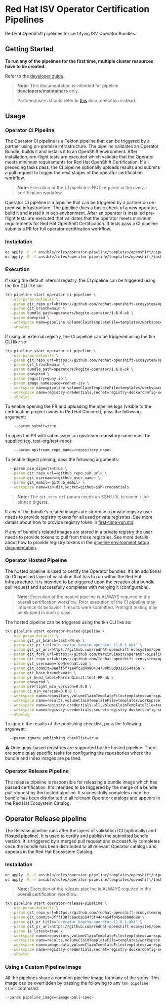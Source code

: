 # Red Hat ISV Operator Certification Pipelines

Red Hat OpenShift pipelines for certifying ISV Operator Bundles.

## Getting Started

**To run any of the pipelines for the first time, multiple cluster resources have to be created.**

Refer to the [developer guide](docs/developer-guide.md).

> **Note**: This documentation is intended for pipeline **developers/maintainers** only.
>
> Partners/users should refer to
[this](https://github.com/redhat-openshift-ecosystem/certification-releases/blob/main/4.9/ga/operator-cert-workflow.md)
documentation instead.

## Usage

### Operator CI Pipeline

The Operator CI pipeline is a Tekton pipeline that can be triggered by a partner using on-premise
infrastructure. The pipeline validates an Operator Bundle, builds it and installs it to an OpenShift
environment. After installation, pre-flight tests are executed which validate that the Operator meets
minimum requirements for Red Hat OpenShift Certification. If all preceding tasks pass, the CI pipeline
optionally uploads results and submits a pull request to trigger the next stages of the operator
certification workflow.

> **Note:** Execution of the CI pipeline is NOT required in the overall certification workflow.

Operator CI pipeline is a pipeline that can be triggered by a partner on on-premise
infrastructure. The pipeline does a basic check of a new operator, build it and install
it in ocp environment. After an operator is installed pre-flight tests are executed
that validates that the operator meets minimum requirements for Red Hat OpenShift Certification.
If tests pass a CI pipeline submits a PR for full operator certification workflow.

### Installation
```bash
oc apply -R -f ansible/roles/operator-pipeline/templates/openshift/pipelines/operator-ci-pipeline.yml
oc apply -R -f ansible/roles/operator-pipeline/templates/openshift/tasks
```

### Execution
If using the default internal registry, the CI pipeline can be triggered using the tkn CLI like so:

```bash
tkn pipeline start operator-ci-pipeline \
  --use-param-defaults \
  --param git_repo_url=https://github.com/redhat-openshift-ecosystem/operator-pipelines-test.git \
  --param git_branch=main \
  --param bundle_path=operators/kogito-operator/1.6.0-ok \
  --param env=prod \
  --workspace name=pipeline,volumeClaimTemplateFile=templates/workspace-template.yml \
  --showlog
```
If using an external registry, the CI pipeline can be triggered using the tkn CLI like so:

```bash
tkn pipeline start operator-ci-pipeline \
  --use-param-defaults \
  --param git_repo_url=https://github.com/redhat-openshift-ecosystem/operator-pipelines-test.git \
  --param git_branch=main \
  --param bundle_path=operators/kogito-operator/1.6.0-ok \
  --param env=prod \
  --param registry=quay.io \
  --param image_namespace=redhat-isv \
  --workspace name=pipeline,volumeClaimTemplateFile=templates/workspace-template.yml \
  --workspace name=registry-credentials,secret=registry-dockerconfig-secret \
  --showlog
```

To enable opening the PR and uploading the pipeline logs (visible to the certification project
owner in Red Hat Connect), pass the following argument:

```bash
    --param submit=true
```

To open the PR with submission, an upstream repository name
must be supplied (eg. test-org/test-repo):

```bash
    --param upstream_repo_name=<repository_name>
```

To enable digest pinning, pass the following arguments:

```bash
  --param pin_digests=true \
  --param git_repo_url=<github_repo_ssh_url> \
  --param git_username=<github_user_name> \
  --param git_email=<github_email> \
  --workspace name=ssh-dir,secret=github-ssh-credentials
```

> **Note:** The `git_repo_url` param needs an SSH URL to commit the pinned digests.

If any of the bundle's related images are stored in a private registry user needs to
provide registry tokens for all used private registries. See more details about
how to provide registry token in [first-time-run.md](docs/first-time-run.md).

If any of bundle's related images are stored in a private registry the user needs to provide tokens
to pull from those registries. See more details about how to provide registry tokens in the
[pipeline environment setup documentation](docs/pipeline-env-setup.md#registry-credentials).

### Operator Hosted Pipeline

The hosted pipeline is used to certify the Operator bundles.
It’s an additional (to CI pipeline) layer of validation that has to run within
the Red Hat infrastructure. It is intended to be triggered upon the creation of a
bundle pull request and successfully completes with merging it (configurable).

> **Note:** Execution of the hosted pipeline is ALWAYS required in the overall certification workflow.
Prior execution of the CI pipeline may influence its behavior if results were submitted. Preflight
testing may be skipped in such a case.

The hosted pipeline can be triggered using the tkn CLI like so:

```bash
tkn pipeline start operator-hosted-pipeline \
  --use-param-defaults \
  --param git_pr_branch=test-PR-ok \
  --param git_pr_title="operator kogito-operator (1.6.1-ok)" \
  --param git_pr_url=https://github.com/redhat-openshift-ecosystem/operator-pipelines-test/pull/31 \
  --param git_fork_url=https://github.com/MarcinGinszt/operator-pipelines-test.git \
  --param git_repo_url=https://github.com/redhat-openshift-ecosystem/operator-pipelines-test.git \
  --param git_username=foo@redhat.com \
  --param git_commit=0aeff5f71e4fc2d4990474780b56d9312554da5a \
  --param git_base_branch=main \
  --param pr_head_label=MarcinGinszt:test-PR-ok \
  --param env=prod \
  --param preflight_min_version=0.0.0 \
  --param ci_min_version=0.0.0 \
  --workspace name=repository,volumeClaimTemplateFile=templates/workspace-template-small.yml \
  --workspace name=results,volumeClaimTemplateFile=templates/workspace-template.yml \
  --workspace name=registry-credentials-all,volumeClaimTemplateFile=templates/workspace-template-small.yml \
  --workspace name=registry-credentials,secret=registry-dockerconfig-secret \
  --showlog
```

To ignore the results of the publishing checklist, pass the following argument:

```bash
  --param ignore_publishing_checklist=true
```

:warning: Only quay-based registries are supported by the hosted pipeline.
There are some quay specific tasks for configuring the repositories where
the bundle and index images are pushed.

### Operator Release Pipeline

The release pipeline is responsible for releasing a bundle image which has passed certification.
It's intended to be triggered by the merge of a bundle pull request by the hosted pipeline.
It successfully completes once the bundle has been distributed to all relevant Operator catalogs
and appears in the Red Hat Ecosystem Catalog.

## Operator Release pipeline
The Release pipeline runs after the layers of validation (CI (optionally) and Hosted pipeline).
It is used to certify and publish the submitted bundle version.
It is triggered by a merged pull request and successfully completes
once the bundle has been distributed to all relevant Operator catalogs and appears in the Red Hat Ecosystem Catalog.



### Installation

```bash
oc apply -R -f ansible/roles/operator-pipeline/templates/openshift/pipelines/operator-release-pipeline.yml
oc apply -R -f ansible/roles/operator-pipeline/templates/openshift/tasks
```

> **Note:** Execution of the release pipeline is ALWAYS required in the overall certification workflow.

```bash
tkn pipeline start operator-release-pipeline \
  --use-param-defaults \
  --param git_repo_url=https://github.com/redhat-openshift-ecosystem/operator-pipelines-test.git \
  --param git_commit=3ffff387caac0a5b475f44c4a54fb45eebb8dd8e \
  --param git_pr_title="operator kogito-operator (1.6.1-ok)" \
  --param git_pr_url=https://github.com/redhat-openshift-ecosystem/operator-pipelines-test/pull/31 \
  --param is_latest=true \
  --workspace name=repository,volumeClaimTemplateFile=templates/workspace-template.yml \
  --workspace name=results,volumeClaimTemplateFile=templates/workspace-template-small.yml \
  --workspace name=image-data,volumeClaimTemplateFile=templates/workspace-template-small.yml \
  --workspace name=registry-credentials,secret=registry-dockerconfig-secret \
  --showlog
```

### Using a Custom Pipeline Image

All the pipelines share a common pipeline image for many of the steps.
This image can be overridden by passing the following to any `tkn pipeline start` command.

```bash
--param pipeline_image=<image-pull-spec>
```

